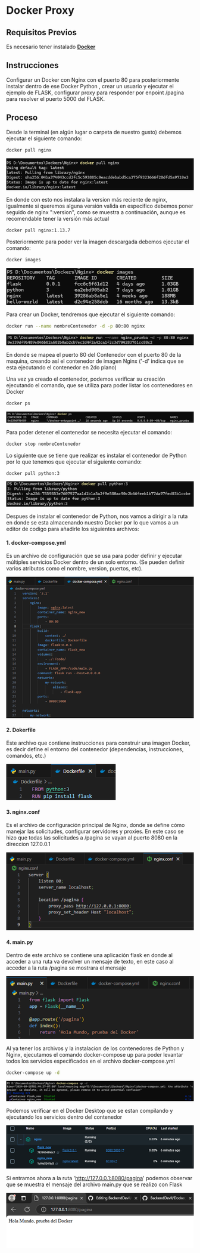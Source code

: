# Docker Proxy

## Requisitos Previos

Es necesario tener instalado [**Docker**](https://docs.docker.com/)

## Instrucciones

Configurar un Docker con Nginx con el puerto 80 para posteriormente instalar dentro de ese Docker Python , crear un usuario y ejecutar el ejemplo de FLASK, configurar proxy para responder por enpoint /pagina para resolver el puerto 5000 del FLASK.

## Proceso

Desde la terminal (en algún lugar o carpeta de nuestro gusto) debemos ejecutar el siguiente comando:

```bash
docker pull nginx
```
![docker nginx pull](./images/nginx_pull.png)

En donde con esto nos instalara la version más reciente de nginx, igualmente si queremos alguna versión valida en especifico debemos poner seguido de nginx ":version", como se muestra a continuación, aunque es recomendable tener la versión más actual

```bash
docker pull nginx:1.13.7
```
Posteriormente para poder ver la imagen descargada debemos ejecutar el comando:

```bash
docker images
```
![docker images](./images/docker_images.png)

Para crear un Docker, tendremos que ejecutar el siguiente comando:

```bash
docker run --name nombreContenedor -d -p 80:80 nginx
```
![docker run](./images/docker_run.png)

En donde se mapea el puerto 80 del Contenedor con el puerto 80 de la maquina, creando así el contenedor de imagen Nginx ('-d' indica que se esta ejecutando el contenedor en 2do plano)

Una vez ya creado el contenedor, podemos verificar su creación ejecutando el comando, que se utiliza para poder listar los contenedores en Docker

```bash
docker ps
```
![docker run](./images/docker_ps.png)

Para poder detener el contenedor se necesita ejecutar el comando:

```bash
docker stop nombreContenedor
```
Lo siguiente que se tiene que realizar es instalar el contenedor de Python por lo que tenemos que ejecutar el siguiente comando:

```bash
docker pull python:3
```
![docker pull](./images/docker_pull.png)


Despues de instalar el contenedor de Python, nos vamos a dirigir a la ruta en donde se esta almacenando nuestro Docker por lo que vamos a un editor de codigo para añadirle los siguientes archivos:

#### 1. docker-compose.yml
Es un archivo de configuración que se usa para poder definir y ejecutar múltiples servicios Docker dentro de un solo entorno. (Se pueden definir varios atributos como el nombre, version, puertos, etc).

![nginx_conf](./images/nginx_conf.png)


#### 2. Dokerfile
Este archivo que contiene instrucciones para construir una imagen Docker, es decir define el entorno del contenedor (dependencias, instrucciones, comandos, etc.)

![dockerfile](./images/Dockerfile.png)

#### 3. nginx.conf
Es el archivo de configuración principal de Nginx, donde se define cómo manejar las solicitudes, configurar servidores y proxies. En este caso se hizo que todas las solicitudes a /pagina se vayan al puerto 8080 en la direccion 127.0.0.1

![docker_compose](./images/docker_compose.png)
#### 4. main.py
Dentro de este archivo se contiene una aplicación flask en donde al acceder a una ruta va devolver un mensaje de texto, en este caso al acceder a la ruta /pagina se mostrara el mensaje

![main_py](./images/main_py.png)


Al ya tener los archivos y la instalacion de los contenedores de Python y Nginx, ejecutamos el comando docker-compose up para poder levantar todos los servicios especificados en el archivo docker-compose.yml

```bash
docker-compose up -d
```

![docker_compose](./images/docker_compose_up.png)

Podemos verificar en el Docker Desktop que se estan compilando y ejecutando los servicios dentro del contenedor

![docker desktop](./images/docker_desktop.png)

Si entramos ahora a la ruta 'http://127.0.0.1:8080/pagina' podemos observar que se muestra el mensaje del archivo main.py que se realizo con Flask

![link](./images/link.png)


